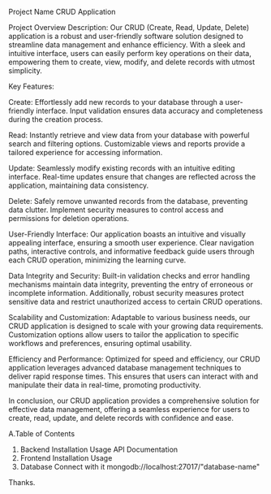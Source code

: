 Project Name
CRUD Application 

Project Overview
Description:
    Our CRUD (Create, Read, Update, Delete) application is a robust and user-friendly software solution designed to streamline data management and enhance efficiency. With a sleek and intuitive interface, users can easily perform key operations on their data, empowering them to create, view, modify, and delete records with utmost simplicity.

Key Features:

Create:
    Effortlessly add new records to your database through a user-friendly interface.
    Input validation ensures data accuracy and completeness during the creation process.

Read:
    Instantly retrieve and view data from your database with powerful search and filtering options.
    Customizable views and reports provide a tailored experience for accessing information.

Update:
    Seamlessly modify existing records with an intuitive editing interface.
    Real-time updates ensure that changes are reflected across the application, maintaining data consistency.

Delete:
    Safely remove unwanted records from the database, preventing data clutter.
    Implement security measures to control access and permissions for deletion operations.
    
User-Friendly Interface:
    Our application boasts an intuitive and visually appealing interface, ensuring a smooth user experience. Clear navigation paths, interactive controls, and informative feedback guide users through each CRUD operation, minimizing the learning curve.

Data Integrity and Security:
    Built-in validation checks and error handling mechanisms maintain data integrity, preventing the entry of erroneous or incomplete information. Additionally, robust security measures protect sensitive data and restrict unauthorized access to certain CRUD operations.

Scalability and Customization:
    Adaptable to various business needs, our CRUD application is designed to scale with your growing data requirements. Customization options allow users to tailor the application to specific workflows and preferences, ensuring optimal usability.

Efficiency and Performance:
    Optimized for speed and efficiency, our CRUD application leverages advanced database management techniques to deliver rapid response times. This ensures that users can interact with and manipulate their data in real-time, promoting productivity.

In conclusion, our CRUD application provides a comprehensive solution for effective data management, offering a seamless experience for users to create, read, update, and delete records with confidence and ease.

A.Table of Contents
 1. Backend
        Installation
        Usage
        API Documentation
 2. Frontend
        Installation
        Usage
 3. Database
        Connect with it mongodb://localhost:27017/"database-name" 
        
Thanks.
